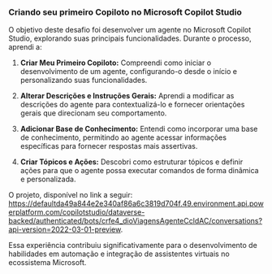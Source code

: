 ### Criando seu primeiro Copiloto no Microsoft Copilot Studio

O objetivo deste desafio foi desenvolver um agente no Microsoft Copilot Studio, explorando suas principais funcionalidades. Durante o processo, aprendi a:

1. **Criar Meu Primeiro Copiloto:** Compreendi como iniciar o desenvolvimento de um agente, configurando-o desde o início e personalizando suas funcionalidades.

2. **Alterar Descrições e Instruções Gerais:** Aprendi a modificar as descrições do agente para contextualizá-lo e fornecer orientações gerais que direcionam seu comportamento.

3. **Adicionar Base de Conhecimento:** Entendi como incorporar uma base de conhecimento, permitindo ao agente acessar informações específicas para fornecer respostas mais assertivas.

4. **Criar Tópicos e Ações:** Descobri como estruturar tópicos e definir ações para que o agente possa executar comandos de forma dinâmica e personalizada.

O projeto, disponível no link a seguir: https://defaultda49a844e2e340af86a6c3819d704f.49.environment.api.powerplatform.com/copilotstudio/dataverse-backed/authenticated/bots/crfe4_dioViagensAgenteCcldAC/conversations?api-version=2022-03-01-preview.

Essa experiência contribuiu significativamente para o desenvolvimento de habilidades em automação e integração de assistentes virtuais no ecossistema Microsoft.

